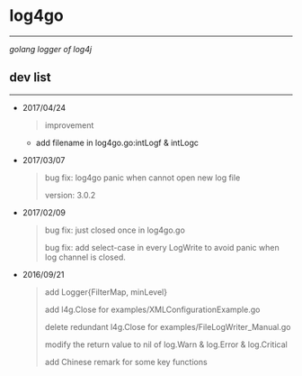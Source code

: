 # log4go #
---
*golang logger of log4j*

## dev list ##
---

- 2017/04/24
   > improvement
   * add filename in log4go.go:intLogf & intLogc
   

- 2017/03/07
	> bug fix: log4go panic when cannot open new log file
	>
	> version: 3.0.2
	
- 2017/02/09
	> bug fix: just closed once in log4go.go
	>
	> bug fix: add select-case in every LogWrite to avoid panic when log channel is closed.


- 2016/09/21
	> add Logger{FilterMap, minLevel}
	>
	> add l4g.Close for examples/XMLConfigurationExample.go
	>
	> delete redundant l4g.Close for examples/FileLogWriter_Manual.go
	>
	> modify the return value to nil of log.Warn & log.Error & log.Critical
	>
	> add Chinese remark for some key functions

